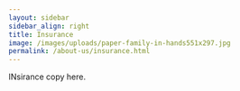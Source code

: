 ```yaml
---
layout: sidebar
sidebar_align: right
title: Insurance
image: /images/uploads/paper-family-in-hands551x297.jpg
permalink: /about-us/insurance.html
---
```

INsirance copy here.

